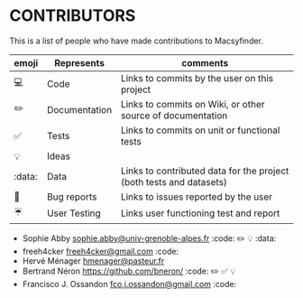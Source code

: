 CONTRIBUTORS
============

This is a list of people who have made contributions to Macsyfinder.


| emoji             | Represents    | comments |
|-------------------|---------------|----------|
|:computer:         | Code          | Links to commits by the user on this project     |
|:pencil2:          | Documentation | Links to commits on Wiki, or other source of documentation      |
|:white_check_mark: | Tests         | Links to commits on unit or functional tests         |
|:bulb:             | Ideas         |          |
|:data:             | Data          | Links to contributed data for the project (both tests and datasets)         |
|:bug:              | Bug reports   | Links to issues reported by the user         |
|:umbrella:         | User Testing  | Links user functioning test and report  |


* Sophie Abby <sophie.abby@univ-grenoble-alpes.fr> :code: :pencil2: :bulb: :data:
* freeh4cker <freeh4cker@gmail.com> :code:
* Hervé Ménager <hmenager@pasteur.fr>
* Bertrand Néron <https://github.com/bneron/> :code: :pencil2: :white_check_mark: :bulb:
* Francisco J. Ossandon <fco.j.ossandon@gmail.com> :code: